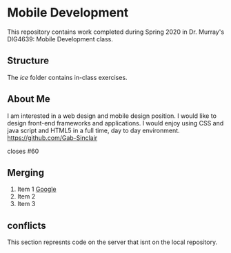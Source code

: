 # Mobile Development
This repository contains work completed during Spring 2020 in Dr. Murray's DIG4639: Mobile Development class.

## Structure
The *ice* folder contains in-class exercises. 

## About Me
   I am interested in a web design and mobile design position. I would like to design front-end frameworks and applications. I would enjoy using CSS and java script and HTML5 in a full time, day to day environment. https://github.com/Gab-Sinclair

   closes #60

   ## Merging 
 1. Item 1 [Google](http://google.com)
 2. Item 2
 3. Item 3

 ## conflicts 
 
This section represnts code on the server that isnt on the local repository.
 